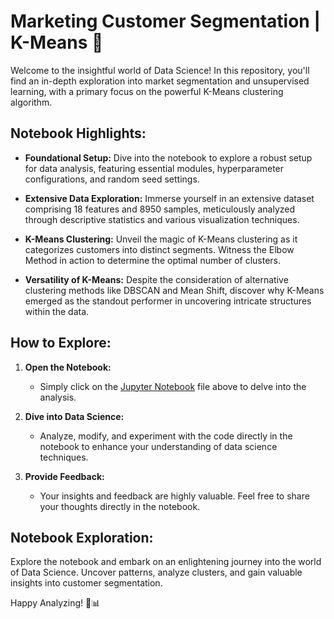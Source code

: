 # Marketing Customer Segmentation | K-Means 🎯

Welcome to the insightful world of Data Science! In this repository, you'll find an in-depth exploration into market segmentation and unsupervised learning, with a primary focus on the powerful K-Means clustering algorithm.

## Notebook Highlights:

- **Foundational Setup:** Dive into the notebook to explore a robust setup for data analysis, featuring essential modules, hyperparameter configurations, and random seed settings.

- **Extensive Data Exploration:** Immerse yourself in an extensive dataset comprising 18 features and 8950 samples, meticulously analyzed through descriptive statistics and various visualization techniques.

- **K-Means Clustering:** Unveil the magic of K-Means clustering as it categorizes customers into distinct segments. Witness the Elbow Method in action to determine the optimal number of clusters.

- **Versatility of K-Means:** Despite the consideration of alternative clustering methods like DBSCAN and Mean Shift, discover why K-Means emerged as the standout performer in uncovering intricate structures within the data.

## How to Explore:

1. **Open the Notebook:**
   - Simply click on the [Jupyter Notebook](marketing-customer-segmentation-k-means.ipynb) file above to delve into the analysis.

2. **Dive into Data Science:**
   - Analyze, modify, and experiment with the code directly in the notebook to enhance your understanding of data science techniques.

3. **Provide Feedback:**
   - Your insights and feedback are highly valuable. Feel free to share your thoughts directly in the notebook.

## Notebook Exploration:

Explore the notebook and embark on an enlightening journey into the world of Data Science. Uncover patterns, analyze clusters, and gain valuable insights into customer segmentation.

Happy Analyzing! 🚀📊
